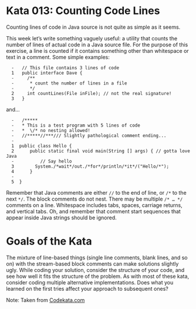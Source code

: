 # Kata 013: Counting Code Lines
Counting lines of code in Java source is not quite as simple as it seems.

This week let’s write something vaguely useful: a utility that counts the number of lines of actual code in a Java source file. For the purpose of this exercise, a line is counted if it contains something other than whitespace or text in a comment. Some simple examples:

```
  -   // This file contains 3 lines of code
  1   public interface Dave {
  -     /**
  -      * count the number of lines in a file
  -      */
  2     int countLines(File inFile); // not the real signature!
  3   }
 ```

and…

```
  -   /*****
  -   * This is a test program with 5 lines of code
  -   *  \/* no nesting allowed!
  -   //*****//***/// Slightly pathological comment ending...
  -
  1  public class Hello {
  2      public static final void main(String [] args) { // gotta love Java
  -          // Say hello
  3        System./*wait*/out./*for*/println/*it*/("Hello/*");
  4      }
  -
  5  }
 ```

Remember that Java comments are either `//` to the end of line, or `/*` to the next `*/`. The block comments do not nest. There may be multiple `/* … */` comments on a line. Whitespace includes tabs, spaces, carriage returns, and vertical tabs. Oh, and remember that comment start sequences that appear inside Java strings should be ignored.

# Goals of the Kata
The mixture of line-based things (single line comments, blank lines, and so on) with the stream-based block comments can make solutions slightly ugly. While coding your solution, consider the structure of your code, and see how well it fits the structure of the problem. As with most of these kata, consider coding multiple alternative implementations. Does what you learned on the first tries affect your approach to subsequent ones?



Note: Taken from [Codekata.com](http://codekata.com/kata/kata13-counting-code-lines/)
